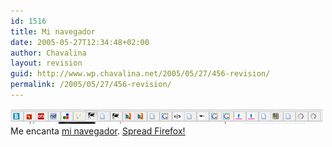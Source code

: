```yaml
---
id: 1516
title: Mi navegador
date: 2005-05-27T12:34:48+02:00
author: Chavalina
layout: revision
guid: http://www.wp.chavalina.net/2005/05/27/456-revision/
permalink: /2005/05/27/456-revision/
---
```

<img class="imgizqda" src="/imagenes/fotos/pestanas.jpg" alt="Mi navegador, Mozilla Firefox" />  
Me encanta <a href="http://www.mozilla.org/products/firefox/" target="_blank">mi navegador</a>. <a href="http://www.spreadfirefox.com/" target="_blank">Spread Firefox!</a>